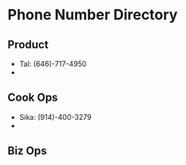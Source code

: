 # Phone Number Directory

## Product
- Tal: (646)-717-4950
-

## Cook Ops
- Sika: (914)-400-3279
- 

## Biz Ops

